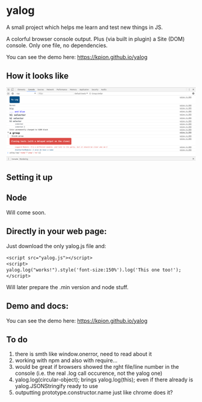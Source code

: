 # yalog

A small project which helps me learn and test new things in JS.

A colorful browser console output. Plus (via built in plugin) a Site (DOM) console.
Only one file, no dependencies. 

You can see the demo here: https://kpion.github.io/yalog

## How it looks like

![It looks like this](https://raw.githubusercontent.com/kpion/yalog/master/img/yalog-screenshot-1.png)


## Setting it up

## Node

Will come soon.

## Directly in your web page:

Just download the only yalog.js file and:

```
<script src="yalog.js"></script>
<script>
yalog.log("works!").style('font-size:150%').log('This one too!');
</script>
```

Will later prepare the .min version and node stuff.

## Demo and docs:

You can see the demo here: https://kpion.github.io/yalog

## To do

1. there is smth like window.onerror, need to read about it
2. working with npm and also with require...
3. would be great if browsers showed the rght file/line number in the console (i.e. the real .log call occurence, not the yalog one)  
4. yalog.log(circular-object); brings yalog.log(this); even if there already is yalog.JSONStringify ready to use
5. outputting prototype.constructor.name just like chrome does it?